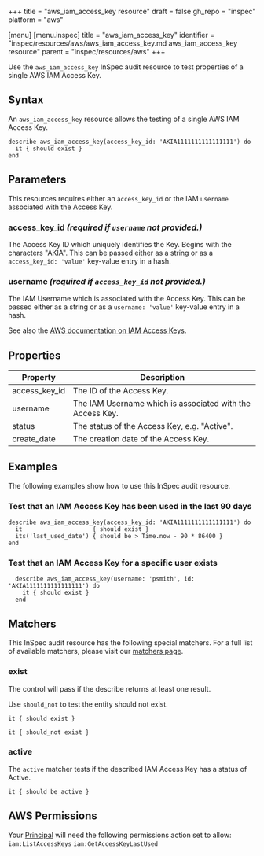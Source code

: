 +++
title = "aws_iam_access_key resource"
draft = false
gh_repo = "inspec"
platform = "aws"

[menu]
  [menu.inspec]
    title = "aws_iam_access_key"
    identifier = "inspec/resources/aws/aws_iam_access_key.md aws_iam_access_key resource"
    parent = "inspec/resources/aws"
+++

Use the `aws_iam_access_key` InSpec audit resource to test properties of a single AWS IAM Access Key.

## Syntax

An `aws_iam_access_key` resource allows the testing of a single AWS IAM Access Key.

    describe aws_iam_access_key(access_key_id: 'AKIA1111111111111111') do
      it { should exist }
    end

## Parameters

This resources requires either an `access_key_id` or the IAM `username` associated with the Access Key.

### access_key_id _(required if `username` not provided.)_

The Access Key ID which uniquely identifies the Key. Begins with the characters "AKIA".
This can be passed either as a string or as a `access_key_id: 'value'` key-value entry in a hash.

### username _(required if `access_key_id` not provided.)_

The IAM Username which is associated with the Access Key.
This can be passed either as a string or as a `username: 'value'` key-value entry in a hash.

See also the [AWS documentation on IAM Access Keys](https://docs.aws.amazon.com/IAM/latest/UserGuide/id_credentials_access-keys.html).

## Properties

| Property      | Description                                               |
| ------------- | --------------------------------------------------------- |
| access_key_id | The ID of the Access Key.                                 |
| username      | The IAM Username which is associated with the Access Key. |
| status        | The status of the Access Key, e.g. "Active".              |
| create_date   | The creation date of the Access Key.                      |

## Examples

The following examples show how to use this InSpec audit resource.

### Test that an IAM Access Key has been used in the last 90 days

    describe aws_iam_access_key(access_key_id: 'AKIA1111111111111111') do
      it                    { should exist }
      its('last_used_date') { should be > Time.now - 90 * 86400 }
    end

### Test that an IAM Access Key for a specific user exists

      describe aws_iam_access_key(username: 'psmith', id: 'AKIA1111111111111111') do
        it { should exist }
      end

## Matchers

This InSpec audit resource has the following special matchers. For a full list of available matchers, please visit our [matchers page](/inspec/matchers/).

### exist

The control will pass if the describe returns at least one result.

Use `should_not` to test the entity should not exist.

    it { should exist }

    it { should_not exist }

### active

The `active` matcher tests if the described IAM Access Key has a status of Active.

    it { should be_active }

## AWS Permissions

Your [Principal](https://docs.aws.amazon.com/IAM/latest/UserGuide/intro-structure.html#intro-structure-principal) will need the following permissions action set to allow:
`iam:ListAccessKeys`
`iam:GetAccessKeyLastUsed`
